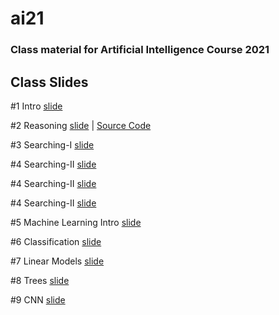# ai21

### Class material for Artificial Intelligence Course 2021

## Class Slides
#1 Intro [slide](https://info-ruc.github.io/ai21/intro.pdf) 

#2 Reasoning [slide](https://info-ruc.github.io/ai21/reasoning.pdf) 
| [Source Code](https://info-ruc.github.io/ai21/reason.pl)

#3 Searching-I [slide](https://info-ruc.github.io/ai21/search-I.pdf) 

#4 Searching-II [slide](https://info-ruc.github.io/ai21/search-II.pdf) 

#4 Searching-II [slide](https://info-ruc.github.io/ai21/search-II.pdf) 

#4 Searching-II [slide](https://info-ruc.github.io/ai21/search-II.pdf) 

#5 Machine Learning Intro [slide](https://info-ruc.github.io/ai21/mlintro.pdf) 

#6 Classification [slide](https://info-ruc.github.io/ai21/classification.pdf) 

#7 Linear Models [slide](https://info-ruc.github.io/ai21/lines.pdf) 

#8 Trees [slide](https://info-ruc.github.io/ai21/trees21.pdf) 

#9 CNN [slide](https://info-ruc.github.io/ai21/cnn.pdf) 
	